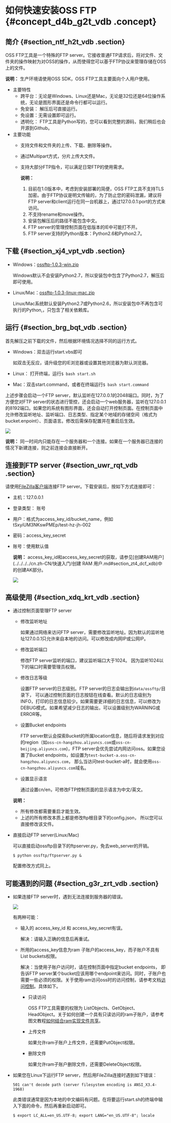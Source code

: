 # 如何快速安装OSS FTP {#concept_d4b_g2t_vdb .concept}

## 简介 {#section_ntf_h2t_vdb .section}

OSS FTP工具是一个特殊的FTP server。它接收普通FTP请求后，将对文件、文件夹的操作映射为对OSS的操作，从而使得您可以基于FTP协议来管理存储在OSS上的文件。

**说明：** 生产环境请使用OSS SDK，OSS FTP工具主要面向个人用户使用。

-   主要特性
    -   跨平台：无论是Windows、Linux还是Mac，无论是32位还是64位操作系统，无论是图形界面还是命令行都可以运行。
    -   免安装： 解压后可直接运行。
    -   免设置：无需设置即可运行。
    -   透明化： FTP工具是Python写的，您可以看到完整的源码，我们稍后也会开源到Github。
-   主要功能
    -   支持文件和文件夹的上传、下载、删除等操作。
    -   通过Multipart方式，分片上传大文件。
    -   支持大部分FTP指令，可以满足日常FTP的使用需求。

        **说明：** 

        1.  目前在1.0版本中，考虑到安装部署的简便，OSS FTP工具不支持TLS加密。由于FTP协议是明文传输的，为了防止您的密码泄漏，建议将FTP server和client运行在同一台机器上，通过127.0.0.1:port的方式来访问。
        2.  不支持rename和move操作。
        3.  安装包解压后的路径不能包含中文。
        4.  FTP server的管理控制页面在低版本的IE中可能打不开。
        5.  FTP server支持的Python版本：Python2.6和Python2.7。

## 下载 {#section_xj4_vpt_vdb .section}

-   Windows：[ossftp-1.0.3-win.zip](http://gosspublic.alicdn.com/ossftp/ossftp-1.0.3-win.zip)

    Windows默认不会安装Python2.7，所以安装包中包含了Python2.7，解压后即可使用。

-   Linux/Mac：[ossftp-1.0.3-linux-mac.zip](http://gosspublic.alicdn.com/ossftp/ossftp-1.0.3-linux-mac.zip)

    Linux/Mac系统默认安装Python2.7或Python2.6，所以安装包中不再包含可执行的Python,，只包含了相关依赖库。


## 运行 {#section_brg_bqt_vdb .section}

首先解压之前下载的文件，然后根据环境情况选择不同的运行方式。

-   Windows：双击运行start.vbs即可

    如双击无反应，请升级您的IE浏览器或设置其他浏览器为默认浏览器。

-   Linux： 打开终端，运行`$ bash start.sh`
-   Mac：双击start.command，或者在终端运行`$ bash start.command`

上述步骤会启动一个FTP server，默认监听在127.0.0.1的2048端口。同时，为了方便您对FTP server的状态进行管控，还会启动一个web服务器，监听在127.0.0.1的8192端口。如果您的系统有图形界面，还会自动打开控制页面。在控制页面中允许修改监听地址、监听端口、日志类型、指定某个地域的存储空间（格式为bucket.enpoint）、页面语言。修改后需保存配置并在重启后生效。

![](http://static-aliyun-doc.oss-cn-hangzhou.aliyuncs.com/assets/img/4864/154452252010880_zh-CN.png)

**说明：** 同一时间内只能存在一个服务器和一个连接。如果在一个服务器已连接的情况下新建连接，则之前连接会直接断开。

## 连接到FTP server {#section_uwr_rqt_vdb .section}

请使用[FileZilla客户端](https://filezilla-project.org/?spm=a2c4g.11186623.2.6.bqHidZ)连接FTP server。下载安装后，按如下方式连接即可：

-   主机：127.0.0.1
-   登录类型： 账号
-   用户：格式为access\_key\_id/bucket\_name，例如tSxyiUM3NKswPMEp/test-hz-jh-002
-   密码：access\_key\_secret
-   账号：使用默认值

    **说明：** access\_key\_id和access\_key\_secret的获取，请参见[创建RAM用户](../../../../cn.zh-CN/快速入门/创建 RAM 用户.md#section_zt4_dcf_xdb)中的创建AK部分。

    ![](http://static-aliyun-doc.oss-cn-hangzhou.aliyuncs.com/assets/img/4864/154452252010881_zh-CN.png)


## 高级使用 {#section_xdq_krt_vdb .section}

-   通过控制页面管理FTP server

    -   修改监听地址

        如果通过网络来访问FTP server，需要修改监听地址。因为默认的监听地址127.0.0.1只允许来自本地的访问。可以修改成内网IP或公网IP。

    -   修改监听端口

        修改FTP server监听的端口，建议监听端口大于1024。 因为监听1024以下的端口时需要管理员权限。

    -   修改日志等级

        设置FTP server的日志级别。FTP server的日志会输出到`data/ossftp/`目录下， 可以通过控制页面的日志按钮在线查看。默认的日志级别为INFO，打印的日志信息较少。如果需要更详细的日志信息，可以修改为DEBUG模式。如果希望减少日志的输出，可以设置级别为WARNING或ERROR等。

    -   设置Bucket endpoints

        FTP server默认会探索Bucket的所属location信息，随后将请求发到对应的region（如`oss-cn-hangzhou.aliyuncs.com`或`oss-cn-beijing.aliyuncs.com`\)，FTP server会优先尝试内网访问oss。如果您设置了Bucket endpoints，如设置为`test-bucket-a.oss-cn-hangzhou.aliyuncs.com`， 那么当访问test-bucket-a时，就会使用`oss-cn-hangzhou.aliyuncs.com`域名。

    -   设置显示语言

        通过设置cn/en，可修改FTP控制页面的显示语言为中文/英文。

    **说明：** 

    -   所有修改都需要重启才能生效。
    -   上述的所有修改本质上都是修改ftp根目录下的config.json， 所以您可以直接修改该文件。
-   直接启动FTP server\(Linux/Mac\)

    可以直接启动ossftp目录下的ftpserver.py，免去web\_server的开销。

    ```
    $ python ossftp/ftpserver.py &
    ```

    配置修改方式同上。


## 可能遇到的问题 {#section_g3r_zrt_vdb .section}

-   如果连接FTP server时，遇到无法连接到服务器的错误。

    ![](http://static-aliyun-doc.oss-cn-hangzhou.aliyuncs.com/assets/img/4864/15445225202521_zh-CN.png)

    有两种可能：

    -   输入的 access\_key\_id 和 access\_key\_secret有误。

        解决：请输入正确的信息后再重试。

    -   所用的access\_key信息为ram 子账户的access\_key，而子账户不具有List buckets权限。

        解决：当使用子账户访问时，请在控制页面中指定bucket endpoints， 即告诉FTP server某个bucket应该用哪个endpoint来访问。同时，子账户也需要一些必须的权限。关于使用ram访问oss时的访问控制，请参考文档[访问控制](../../../../cn.zh-CN/开发指南/访问与控制/访问控制.md#)。具体如下。

        -   只读访问

            OSS FTP工具需要的权限为 ListObjects、GetObject、HeadObject。关于如何创建一个具有只读访问的ram子账户，请参考图文教程[如何结合ram实现文件共享](cn.zh-CN/常用工具/ossftp/如何结合RAM实现文件共享.md#)。

        -   上传文件

            如果允许ram子账户上传文件，还需要PutObject权限。

        -   删除文件

            如果允许ram子账户删除文件，还需要DeleteObject权限。

-   如果您在Linux下运行FTP server，然后用FileZilla连接时遇到如下错误：

    ```
    501 can't decode path (server filesystem encoding is ANSI_X3.4-1968)
    ```

    此类错误通常是因为本地的中文编码有问题。在将要运行start.sh的终端中输入下面的命令，然后再重新启动即可。

    ```
    $ export LC_ALL=en_US.UTF-8; export LANG="en_US.UTF-8"; locale
    ```


